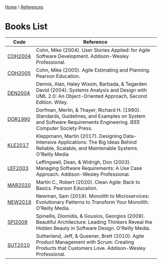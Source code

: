 [Home](../../index.md) \ [References](../references.md)

# Books List

|Code|Reference|
|---|---|
|[COH2004](User-Stories-Applied-for-Agile-Software-Development.html)|<span itemscope="" itemtype="https://schema.org/Book"><span itemprop="author" itemtype="https://schema.org/Person" itemscope=""><span itemprop="name">Cohn, Mike</span></span> (<span itemprop="copyrightYear">2004</span>). <span itemprop="name">User Stories Applied: for Agile Software Development</span>. <span itemprop="copyrightHolder" itemtype="https://schema.org/Organization" itemscope=""><span itemprop="name">Addison-Wesley Professional</span></span>.</span>|
|[COH2005](Agile-Estimating-and-Planning.html)|Cohn, Mike (2005). Agile Estimating and Planning. Pearson Education.|
|[DEN2004](Systems-Analysis-and-Design-with-UML-Version-2-0-An-Object-Oriented-Approach.html)|Dennis, Alan, Haley Wixom, Barbada, & Tegarden David (2004). Systems Analysis and Design with UML 2.0: An Object-Oriented Approach, Second Edition. Wiley.|
|[DOR1990](Standards-Guidelines-and-Examples-on-System-and-Software-Requirements-Engineering.html)|Dorfman, Merlin, & Thayer, Richard H. (1990). Standards, Guidelines, and Examples on System and Software Requirements Engineering. IEEE Computer Society Press.| 
|[KLE2017](Designing-Data-Intensive-Applications-The-Big-Ideas-Behind-Reliable-Scalable-and-Maintenable-Systems.html)|Kleppmann, Martin (2017). Designing Data-Intensive Applications: The Big Ideas Behind Reliable, Scalable, and Maintenable Systems. O'Reilly Media|
|[LEF2003](Managing-Software-Requirements-A-Use-Case-Approach.html)|Leffingwell, Dean, & Widrigh, Don (2003). Managing Software Requirements: A Use Case Approach. Addison-Wesley Professional.|
|[MAR2020](Clean-Agile-Back-to-Basics.html)|Martin C., Robert (2020). Clean Agile: Back to Basics. Pearson Education.|
|[NEW2019](Designing-Data-Intensive-Applications-The-Big-Ideas-Behind-Reliable-Scalable-and-Maintenable-Systems.html)|Newman, Sam (2019). Monolith to Microservices: Evolutionary Patterns to Transform Your Monolith. O'Reilly Media.|
|[SPI2009](Beautiful-Architecture-Leading-Thinkers-Reveal-the-Hidden-Beauty-in-Software-Design.html)|Spinellis, Diomidis, & Gousios, Georgios (2009). Beautiful Architecture: Leading Thinkers Reveal the Hidden Beauty in Software Design. O'Reilly Media.|
|[SUT2010](Agile-Product-Management-with-Scrum-Creating-Products-that-Customers-Love.html)|Sutherland, Jeff, & Queener, Brett (2010). Agile Product Management with Scrum: Creating Products that Customers Love. Addison-Wesley Professional.| 
